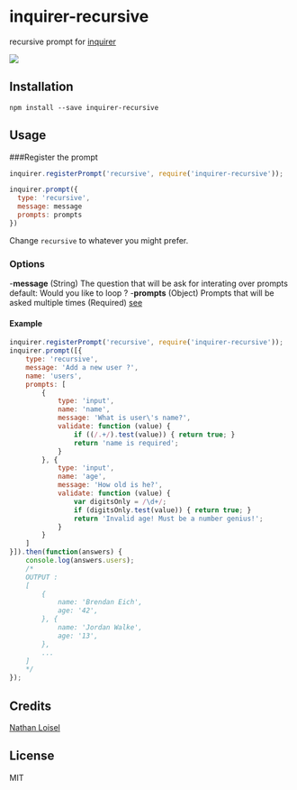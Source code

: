 # inquirer-recursive

recursive prompt for [inquirer](https://github.com/SBoudrias/Inquirer.js)

![](http://i.giphy.com/l2JhntGGk3QjTUIiA.gif)


## Installation

```
npm install --save inquirer-recursive
```

## Usage

###Register the prompt

```javascript
inquirer.registerPrompt('recursive', require('inquirer-recursive'));

inquirer.prompt({
  type: 'recursive',
  message: message
  prompts: prompts
})
```

Change `recursive` to whatever you might prefer.

### Options
-**message** (String) The question that will be ask for interating over prompts default: Would you like to loop ?
-**prompts** (Object) Prompts that will be asked multiple times (Required) [see](https://github.com/SBoudrias/Inquirer.js#questions)

#### Example

```javascript
inquirer.registerPrompt('recursive', require('inquirer-recursive'));
inquirer.prompt([{
    type: 'recursive',
    message: 'Add a new user ?',
    name: 'users',
    prompts: [
        {
			type: 'input',
			name: 'name',
			message: 'What is user\'s name?',
			validate: function (value) {
				if ((/.+/).test(value)) { return true; }
				return 'name is required';
			}
		}, {
            type: 'input',
            name: 'age',
            message: 'How old is he?',
            validate: function (value) {
                var digitsOnly = /\d+/;
                if (digitsOnly.test(value)) { return true; }
                return 'Invalid age! Must be a number genius!';
            }
        }
    ]
}]).then(function(answers) {
    console.log(answers.users);
    /*
    OUTPUT :
    [
        {
            name: 'Brendan Eich',
            age: '42',
        }, {
            name: 'Jordan Walke',
            age: '13',
        },
        ...
    ]
    */
});
```

## Credits
[Nathan Loisel](https://github.com/nathanloisel/)

## License
MIT
